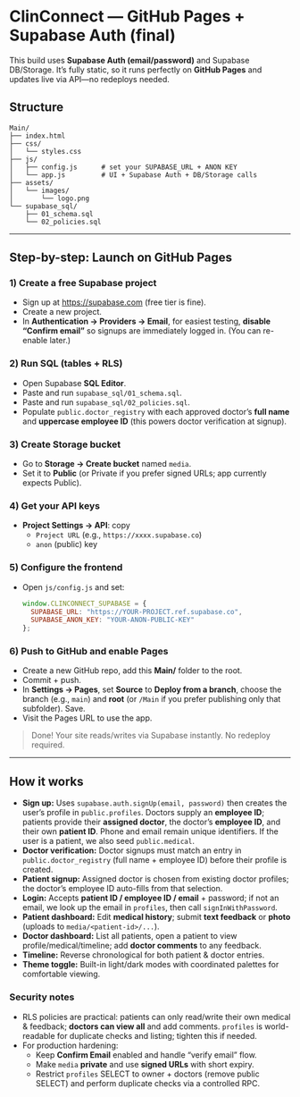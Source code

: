 # ClinConnect — GitHub Pages + Supabase Auth (final)

This build uses **Supabase Auth (email/password)** and Supabase DB/Storage. It’s fully static, so it runs perfectly on **GitHub Pages** and updates live via API—no redeploys needed.

## Structure
```
Main/
├── index.html
├── css/
│   └── styles.css
├── js/
│   ├── config.js      # set your SUPABASE_URL + ANON KEY
│   └── app.js         # UI + Supabase Auth + DB/Storage calls
├── assets/
│   └── images/
│       └── logo.png
└── supabase_sql/
    ├── 01_schema.sql
    └── 02_policies.sql
```

---

## Step-by-step: Launch on GitHub Pages

### 1) Create a free Supabase project
- Sign up at https://supabase.com (free tier is fine).
- Create a new project.
- In **Authentication → Providers → Email**, for easiest testing, **disable “Confirm email”** so signups are immediately logged in. (You can re-enable later.)

### 2) Run SQL (tables + RLS)
- Open Supabase **SQL Editor**.
- Paste and run `supabase_sql/01_schema.sql`.
- Paste and run `supabase_sql/02_policies.sql`.
- Populate `public.doctor_registry` with each approved doctor’s **full name** and **uppercase employee ID** (this powers doctor verification at signup).

### 3) Create Storage bucket
- Go to **Storage → Create bucket** named `media`.
- Set it to **Public** (or Private if you prefer signed URLs; app currently expects Public).

### 4) Get your API keys
- **Project Settings → API**: copy
  - `Project URL` (e.g., `https://xxxx.supabase.co`)
  - `anon` (public) key

### 5) Configure the frontend
- Open `js/config.js` and set:
  ```js
  window.CLINCONNECT_SUPABASE = {
    SUPABASE_URL: "https://YOUR-PROJECT.ref.supabase.co",
    SUPABASE_ANON_KEY: "YOUR-ANON-PUBLIC-KEY"
  };
  ```

### 6) Push to GitHub and enable Pages
- Create a new GitHub repo, add this **Main/** folder to the root.
- Commit + push.
- In **Settings → Pages**, set **Source** to **Deploy from a branch**, choose the branch (e.g., `main`) and **root** (or `/Main` if you prefer publishing only that subfolder). Save.
- Visit the Pages URL to use the app.

> Done! Your site reads/writes via Supabase instantly. No redeploy required.

---

## How it works
- **Sign up:** Uses `supabase.auth.signUp(email, password)` then creates the user’s profile in `public.profiles`. Doctors supply an **employee ID**; patients provide their **assigned doctor**, the doctor’s **employee ID**, and their own **patient ID**. Phone and email remain unique identifiers. If the user is a patient, we also seed `public.medical`.
- **Doctor verification:** Doctor signups must match an entry in `public.doctor_registry` (full name + employee ID) before their profile is created.
- **Patient signup:** Assigned doctor is chosen from existing doctor profiles; the doctor’s employee ID auto-fills from that selection.
- **Login:** Accepts **patient ID / employee ID / email** + password; if not an email, we look up the email in `profiles`, then call `signInWithPassword`.
- **Patient dashboard:** Edit **medical history**; submit **text feedback** or **photo** (uploads to `media/<patient-id>/...`).
- **Doctor dashboard:** List all patients, open a patient to view profile/medical/timeline; add **doctor comments** to any feedback.
- **Timeline:** Reverse chronological for both patient & doctor entries.
- **Theme toggle:** Built-in light/dark modes with coordinated palettes for comfortable viewing.

### Security notes
- RLS policies are practical: patients can only read/write their own medical & feedback; **doctors can view all** and add comments. `profiles` is world-readable for duplicate checks and listing; tighten this if needed.
- For production hardening:
  - Keep **Confirm Email** enabled and handle “verify email” flow.
  - Make `media` **private** and use **signed URLs** with short expiry.
  - Restrict `profiles` SELECT to owner + doctors (remove public SELECT) and perform duplicate checks via a controlled RPC.
